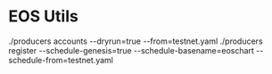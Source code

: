 # EOS Utils

./producers accounts --dryrun=true --from=testnet.yaml
./producers register --schedule-genesis=true --schedule-basename=eoschart --schedule-from=testnet.yaml
